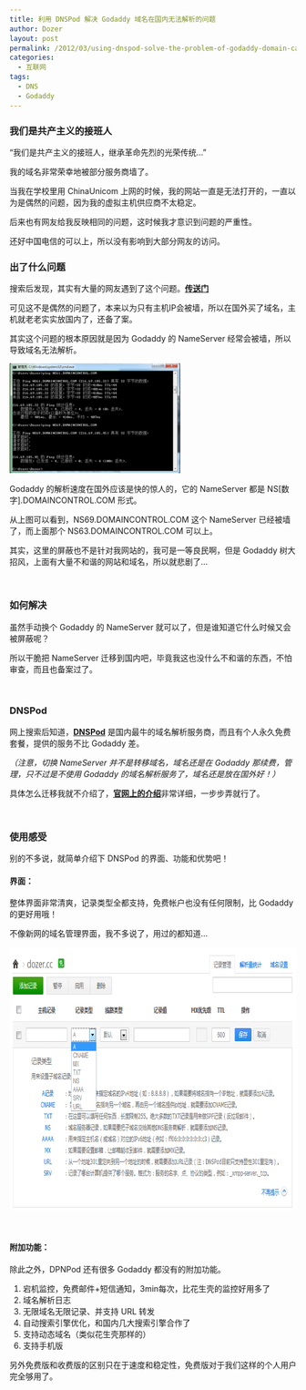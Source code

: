 ```yaml
---
title: 利用 DNSPod 解决 Godaddy 域名在国内无法解析的问题
author: Dozer
layout: post
permalink: /2012/03/using-dnspod-solve-the-problem-of-godaddy-domain-can-not-resolving-in-china/
categories:
  - 互联网
tags:
  - DNS
  - Godaddy
---
```


### 我们是共产主义的接班人

“我们是共产主义的接班人，继承革命先烈的光荣传统…”

我的域名非常荣幸地被部分服务商墙了。

当我在学校里用 ChinaUnicom 上网的时候，我的网站一直是无法打开的，一直以为是偶然的问题，因为我的虚拟主机供应商不太稳定。

后来也有网友给我反映相同的问题，这时候我才意识到问题的严重性。

还好中国电信的可以上，所以没有影响到大部分网友的访问。

<!--more-->

### 出了什么问题

搜索后发现，其实有大量的网友遇到了这个问题。<a href="http://www.google.com/search?q=godaddy+域名+无法解析" target="_blank"><strong>传送门</strong></a>

可见这不是偶然的问题了，本来以为只有主机IP会被墙，所以在国外买了域名，主机就老老实实放国内了，还备了案。

其实这个问题的根本原因就是因为 Godaddy 的 NameServer 经常会被墙，所以导致域名无法解析。

[<img class="alignnone size-medium wp-image-689" title="ping" alt="ping" src="/uploads/2012/03/ping-300x193.png" width="300" height="193" />][1]

Godaddy 的解析速度在国外应该是快的惊人的，它的 NameServer 都是 NS[数字].DOMAINCONTROL.COM 形式。

从上图可以看到，NS69.DOMAINCONTROL.COM 这个 NameServer 已经被墙了，而上面那个 NS63.DOMAINCONTROL.COM 可以上。

其实，这里的屏蔽也不是针对我网站的，我可是一等良民啊，但是 Godaddy 树大招风，上面有大量不和谐的网站和域名，所以就悲剧了…

&nbsp;

### 如何解决

虽然手动换个 Godaddy 的 NameServer 就可以了，但是谁知道它什么时候又会被屏蔽呢？

所以干脆把 NameServer 迁移到国内吧，毕竟我这也没什么不和谐的东西，不怕审查，而且也备案过了。

&nbsp;

### DNSPod

网上搜索后知道，<a href="https://www.dnspod.cn/" target="_blank"><strong>DNSPod</strong></a> 是国内最牛的域名解析服务商，而且有个人永久免费套餐，提供的服务不比 Godaddy 差。

*（注意，切换 NameServer 并不是转移域名，域名还是在 Godaddy 那续费，管理，只不过是不使用 Godaddy 的域名解析服务了，域名还是放在国外好！）*

具体怎么迁移我就不介绍了，<a href="https://www.dnspod.cn/Support" target="_blank"><strong>官网上的介绍</strong></a>非常详细，一步步弄就行了。

&nbsp;

### 使用感受

别的不多说，就简单介绍下 DNSPod 的界面、功能和优势吧！

#### 界面：

整体界面非常清爽，记录类型全都支持，免费帐户也没有任何限制，比 Godaddy 的更好用哦！

不像新网的域名管理界面，我不多说了，用过的都知道…

[<img class="alignnone size-full wp-image-690" title="a" alt="a" src="/uploads/2012/03/a.png" width="790" height="463" />][2]

&nbsp;

#### 附加功能：

除此之外，DPNPod 还有很多 Godaddy 都没有的附加功能。

1.  宕机监控，免费邮件+短信通知，3min每次，比花生壳的监控好用多了
2.  域名解析日志
3.  无限域名无限记录、并支持 URL 转发
4.  自动搜索引擎优化，和国内几大搜索引擎合作了
5.  支持动态域名（类似花生壳那样的）
6.  支持手机版

另外免费版和收费版的区别只在于速度和稳定性，免费版对于我们这样的个人用户完全够用了。

 [1]: /uploads/2012/03/ping.png
 [2]: /uploads/2012/03/a.png
